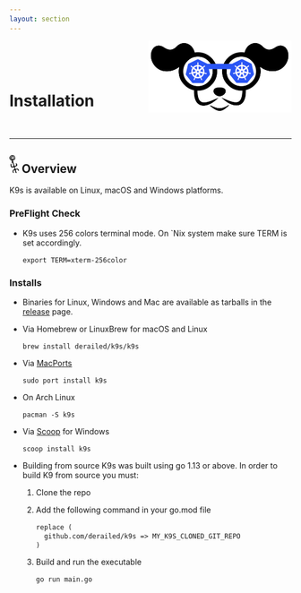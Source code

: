 ```yaml
---
layout: section
---
```


[<img src="/assets/k9s.png" align="right" width="256" height="auto"/>](/)

<br/>
<br/>
<br/>

# Installation

<br/>

---
## <img src="/assets/sections/overview.png" width="auto" height="32"/> Overview

K9s is available on Linux, macOS and Windows platforms.


### PreFlight Check

* K9s uses 256 colors terminal mode. On `Nix system make sure TERM is set accordingly.

    ```shell
    export TERM=xterm-256color
    ```


### Installs

* Binaries for Linux, Windows and Mac are available as tarballs in the [release](https://github.com/derailed/k9s/releases) page.

* Via Homebrew or LinuxBrew for macOS and Linux

   ```shell
   brew install derailed/k9s/k9s
   ```

* Via [MacPorts](https://www.macports.org)

   ```shell
   sudo port install k9s
   ```

* On Arch Linux

  ```shell
  pacman -S k9s
  ```

* Via [Scoop](https://scoop.sh) for Windows

  ```shell
  scoop install k9s
  ```

* Building from source
   K9s was built using go 1.13 or above. In order to build K9 from source you must:
   1. Clone the repo
   2. Add the following command in your go.mod file

      ```text
      replace (
        github.com/derailed/k9s => MY_K9S_CLONED_GIT_REPO
      )
      ```

   3. Build and run the executable

        ```shell
        go run main.go
        ```